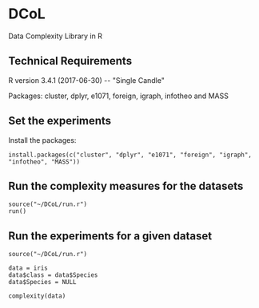 # DCoL

Data Complexity Library in R

## Technical Requirements

R version 3.4.1 (2017-06-30) -- "Single Candle"

Packages: cluster, dplyr, e1071, foreign, igraph, infotheo and MASS

## Set the experiments

Install the packages:

```
install.packages(c("cluster", "dplyr", "e1071", "foreign", "igraph", "infotheo", "MASS"))

```

## Run the complexity measures for the datasets

```
source("~/DCoL/run.r")
run()

```
## Run the experiments for a given dataset

```
source("~/DCoL/run.r")

data = iris
data$class = data$Species
data$Species = NULL

complexity(data)
```
